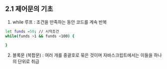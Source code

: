 ## 2.1 제어문의 기초
1. while 루프 : 조건을 만족하는 동안 코드를 계속 반복
```sh
let funds =50; // 시작조건
while(funds >1 && funds <100) {

}
```

2. 블록문 (복합문) : 여러 개를 중괄호로 묶은 것이며 자바스크립트에서는 이들을 하나의 단위로 취급
```sh
```
